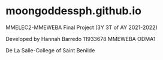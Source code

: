 # moongoddessph.github.io
MMELEC2-MMEWEBA Final Project (3Y 3T of AY 2021-2022)

Developed by Hannah Barredo
11933678
MMEWEBA ODMA1

De La Salle-College of Saint Benilde

